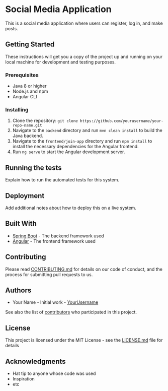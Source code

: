 # Social Media Application

This is a social media application where users can register, log in, and make posts.

## Getting Started

These instructions will get you a copy of the project up and running on your local machine for development and testing purposes.

### Prerequisites

- Java 8 or higher
- Node.js and npm
- Angular CLI

### Installing

1. Clone the repository: `git clone https://github.com/yourusername/your-repo-name.git`
2. Navigate to the `backend` directory and run `mvn clean install` to build the Java backend.
3. Navigate to the `frontend/join-app` directory and run `npm install` to install the necessary dependencies for the Angular frontend.
4. Run `ng serve` to start the Angular development server.

## Running the tests

Explain how to run the automated tests for this system.

## Deployment

Add additional notes about how to deploy this on a live system.

## Built With

- [Spring Boot](https://spring.io/projects/spring-boot) - The backend framework used
- [Angular](https://angular.io/) - The frontend framework used

## Contributing

Please read [CONTRIBUTING.md](CONTRIBUTING.md) for details on our code of conduct, and the process for submitting pull requests to us.

## Authors

- Your Name - Initial work - [YourUsername](https://github.com/yourusername)

See also the list of [contributors](https://github.com/yourusername/your-repo-name/contributors) who participated in this project.

## License

This project is licensed under the MIT License - see the [LICENSE.md](LICENSE.md) file for details

## Acknowledgments

- Hat tip to anyone whose code was used
- Inspiration
- etc